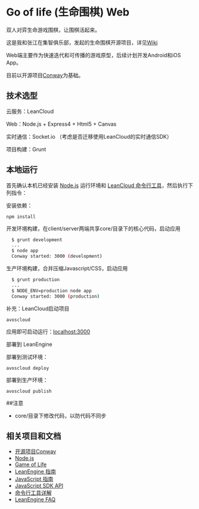# Go of life (生命围棋)  Web
双人对弈生命游戏围棋，让围棋活起来。

这是我和张江在集智俱乐部，发起的生命围棋开源项目，详见[Wiki](http://wiki.swarma.net/index.php/%E7%94%9F%E5%91%BD%E6%B8%B8%E6%88%8F%E5%9B%B4%E6%A3%8B)

Web端主要作为快速迭代和可传播的游戏原型，后续计划开发Android和iOS App。

目前以开源项目[Conway](https://github.com/drewblaisdell/conway)为基础。

## 技术选型
云服务：LeanCloud

Web：Node.js + Express4 + Html5 + Canvas

实时通信：Socket.io （考虑是否迁移使用LeanCloud的实时通信SDK）

项目构建：Grunt

## 本地运行

首先确认本机已经安装 [Node.js](http://nodejs.org/) 运行环境和 [LeanCloud 命令行工具](https://leancloud.cn/docs/cloud_code_commandline.html)，然后执行下列指令：

安装依赖：

```
npm install
```

开发环境构建，在client/server两端共享core/目录下的核心代码，启动应用

``` bash
  $ grunt development
  ...
  $ node app
  Conway started: 3000 (development)
```

生产环境构建，合并压缩Javascript/CSS，启动应用

``` bash
  $ grunt production
  ...
  $ NODE_ENV=production node app
  Conway started: 3000 (production)
```

补充：LeanCloud启动项目

```
avoscloud
```

应用即可启动运行：[localhost:3000](http://localhost:3000)

部署到 LeanEngine

部署到测试环境：
```
avoscloud deploy
```

部署到生产环境：
```
avoscloud publish
```

##注意
* core/目录下修改代码，以防代码不同步

## 相关项目和文档
* [开源项目Conway](https://github.com/drewblaisdell/conway)
* [Node.js](https://nodejs.org/en/)
* [Game of Life](http://www.conwaylife.com/wiki/Conway%27s_Game_of_Life)
* [LeanEngine 指南](https://leancloud.cn/docs/cloud_code_guide.html)
* [JavaScript 指南](https://leancloud.cn/docs/js_guide.html)
* [JavaScript SDK API](https://leancloud.cn/docs/api/javascript/index.html)
* [命令行工具详解](https://leancloud.cn/docs/cloud_code_commandline.html)
* [LeanEngine FAQ](https://leancloud.cn/docs/cloud_code_faq.html)

